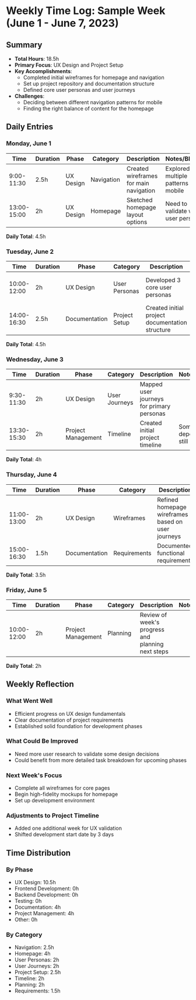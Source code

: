 # Weekly Time Log: Sample Week (June 1 - June 7, 2023)

## Summary
- **Total Hours**: 18.5h
- **Primary Focus**: UX Design and Project Setup
- **Key Accomplishments**:
  - Completed initial wireframes for homepage and navigation
  - Set up project repository and documentation structure
  - Defined core user personas and user journeys
- **Challenges**:
  - Deciding between different navigation patterns for mobile
  - Finding the right balance of content for the homepage

## Daily Entries

### Monday, June 1

| Time | Duration | Phase | Category | Description | Notes/Blockers |
|------|----------|-------|----------|-------------|----------------|
| 9:00-11:30 | 2.5h | UX Design | Navigation | Created wireframes for main navigation | Explored multiple patterns for mobile |
| 13:00-15:00 | 2h | UX Design | Homepage | Sketched homepage layout options | Need to validate with user personas |

**Daily Total**: 4.5h

### Tuesday, June 2

| Time | Duration | Phase | Category | Description | Notes/Blockers |
|------|----------|-------|----------|-------------|----------------|
| 10:00-12:00 | 2h | UX Design | User Personas | Developed 3 core user personas | Need more data on professional audience |
| 14:00-16:30 | 2.5h | Documentation | Project Setup | Created initial project documentation structure | |

**Daily Total**: 4.5h

### Wednesday, June 3

| Time | Duration | Phase | Category | Description | Notes/Blockers |
|------|----------|-------|----------|-------------|----------------|
| 9:30-11:30 | 2h | UX Design | User Journeys | Mapped user journeys for primary personas | |
| 13:30-15:30 | 2h | Project Management | Timeline | Created initial project timeline | Some dependencies still unclear |

**Daily Total**: 4h

### Thursday, June 4

| Time | Duration | Phase | Category | Description | Notes/Blockers |
|------|----------|-------|----------|-------------|----------------|
| 11:00-13:00 | 2h | UX Design | Wireframes | Refined homepage wireframes based on user journeys | |
| 15:00-16:30 | 1.5h | Documentation | Requirements | Documented functional requirements | |

**Daily Total**: 3.5h

### Friday, June 5

| Time | Duration | Phase | Category | Description | Notes/Blockers |
|------|----------|-------|----------|-------------|----------------|
| 10:00-12:00 | 2h | Project Management | Planning | Review of week's progress and planning next steps | |

**Daily Total**: 2h

## Weekly Reflection

### What Went Well
- Efficient progress on UX design fundamentals
- Clear documentation of project requirements
- Established solid foundation for development phases

### What Could Be Improved
- Need more user research to validate some design decisions
- Could benefit from more detailed task breakdown for upcoming phases

### Next Week's Focus
- Complete all wireframes for core pages
- Begin high-fidelity mockups for homepage
- Set up development environment

### Adjustments to Project Timeline
- Added one additional week for UX validation
- Shifted development start date by 3 days

## Time Distribution

### By Phase
- UX Design: 10.5h
- Frontend Development: 0h
- Backend Development: 0h
- Testing: 0h
- Documentation: 4h
- Project Management: 4h
- Other: 0h

### By Category
- Navigation: 2.5h
- Homepage: 4h
- User Personas: 2h
- User Journeys: 2h
- Project Setup: 2.5h
- Timeline: 2h
- Planning: 2h
- Requirements: 1.5h 